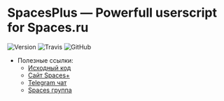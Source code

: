 SpacesPlus — Powerfull userscript for Spaces.ru
===============================================

![Version](https://img.shields.io/github/package-json/v/spaces-dev/SpacesPlus?color=blue)
![Travis](https://img.shields.io/travis/spaces-dev/SpacesPlus)
![GitHub](https://img.shields.io/github/license/spaces-dev/spaces-dev.github.io?label=license&color=brightgreen)

- Полезные ссылки:
    - [Исходный код](https://github.com/spaces-dev/SpacesPlus)
    - [Сайт Spaces+](https://spaces-dev.github.io)
    - [Telegram чат](https://t.me/spaces_dev)
    - [Spaces группа](https://spaces.im/soo/extension)